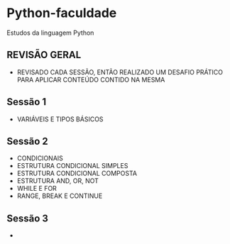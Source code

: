 # Python-faculdade
 Estudos da linguagem Python

##

## REVISÃO GERAL
- REVISADO CADA SESSÃO, ENTÃO REALIZADO UM DESAFIO PRÁTICO PARA APLICAR CONTEÚDO CONTIDO NA MESMA
## Sessão 1
- VARIÁVEIS E TIPOS BÁSICOS
## Sessão 2
- CONDICIONAIS
- ESTRUTURA CONDICIONAL SIMPLES
- ESTRUTURA CONDICIONAL COMPOSTA
- ESTRUTURA AND, OR, NOT
- WHILE E FOR
- RANGE, BREAK E CONTINUE
## Sessão 3
- 

